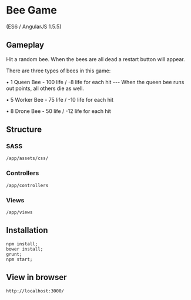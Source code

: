 # Bee Game 
(ES6 / AngularJS 1.5.5)

## Gameplay
Hit a random bee. When the bees are all dead a restart button will appear.

There are three types of bees in this game:

• 1 Queen Bee - 100 life / -8 life for each hit
--- When the queen bee runs out points, all others die as well.

• 5 Worker Bee - 75 life / -10 life for each hit

• 8 Drone Bee - 50 life / -12 life for each hit

## Structure

### SASS
```gherkin
/app/assets/css/
```

### Controllers
```gherkin
/app/controllers
```

### Views
```gherkin
/app/views
```

## Installation
```gherkin
npm install;
bower install;
grunt;
npm start;
```
## View in browser
```gherkin
http://localhost:3000/
```

